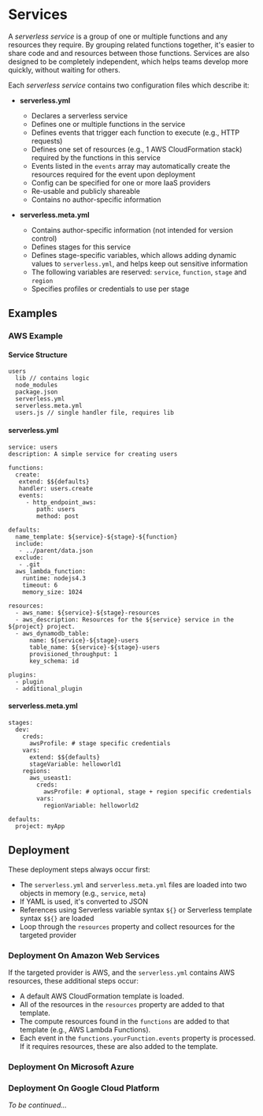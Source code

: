 # Services

A *serverless service* is a group of one or multiple functions and any resources they require.  By grouping related functions together, it's easier to share code and and resources between those functions.  Services are also designed to be completely independent, which helps teams develop more quickly, without waiting for others.

Each *serverless service* contains two configuration files which describe it:

* **serverless.yml**
  * Declares a serverless service
  * Defines one or multiple functions in the service
  * Defines events that trigger each function to execute (e.g., HTTP requests)
  * Defines one set of resources (e.g., 1 AWS CloudFormation stack) required by the functions in this service
  * Events listed in the `events` array may automatically create the resources required for the event upon deployment
  * Config can be specified for one or more IaaS providers
  * Re-usable and publicly shareable
  * Contains no author-specific information
 
* **serverless.meta.yml**
  * Contains author-specific information (not intended for version control)
  * Defines stages for this service
  * Defines stage-specific variables, which allows adding dynamic values to `serverless.yml`, and helps keep out sensitive information
  * The following variables are reserved: `service`, `function`, `stage` and `region`
  * Specifies profiles or credentials to use per stage

## Examples

### AWS Example

#### Service Structure

```
users
  lib // contains logic 
  node_modules
  package.json
  serverless.yml
  serverless.meta.yml
  users.js // single handler file, requires lib
```
#### serverless.yml

```
service: users
description: A simple service for creating users

functions:
  create:
   extend: $${defaults}
   handler: users.create
   events:
     - http_endpoint_aws:
        path: users
        method: post

defaults:
  name_template: ${service}-${stage}-${function}
  include:
   - ../parent/data.json
  exclude:
   - .git
  aws_lambda_function:
    runtime: nodejs4.3
    timeout: 6
    memory_size: 1024

resources:
  - aws_name: ${service}-${stage}-resources
  - aws_description: Resources for the ${service} service in the ${project} project.
  - aws_dynamodb_table:
      name: ${service}-${stage}-users
      table_name: ${service}-${stage}-users
      provisioned_throughput: 1
      key_schema: id

plugins:
  - plugin
  - additional_plugin
```

#### serverless.meta.yml

```
stages:
  dev:
    creds:
      awsProfile: # stage specific credentials
    vars:
      extend: $${defaults}
      stageVariable: helloworld1
    regions:
      aws_useast1:
        creds:
          awsProfile: # optional, stage + region specific credentials
        vars:
          regionVariable: helloworld2

defaults:
  project: myApp
```

## Deployment

These deployment steps always occur first:

* The `serverless.yml` and `serverless.meta.yml` files are loaded into two objects in memory (e.g., `service`, `meta`)
* If YAML is used, it's converted to JSON
* References using Serverless variable syntax `${}` or Serverless template syntax `$${}` are loaded
* Loop through the `resources` property and collect resources for the targeted provider

### Deployment On Amazon Web Services

If the targeted provider is AWS, and the `serverless.yml` contains AWS resources, these additional steps occur:

* A default AWS CloudFormation template is loaded.
* All of the resources in the `resources` property are added to that template.
* The compute resources found in the `functions` are added to that template (e.g., AWS Lambda Functions).
* Each event in the `functions.yourFunction.events` property is processed.  If it requires resources, these are also added to the template.

### Deployment On Microsoft Azure

### Deployment On Google Cloud Platform

*To be continued...*


